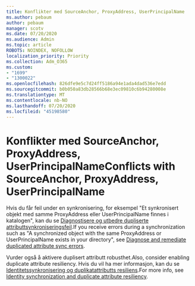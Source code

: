 ```yaml
---
title: Konflikter med SourceAnchor, ProxyAddress, UserPrincipalName
ms.author: pebaum
author: pebaum
manager: scotv
ms.date: 07/20/2020
ms.audience: Admin
ms.topic: article
ROBOTS: NOINDEX, NOFOLLOW
localization_priority: Priority
ms.collection: Adm_O365
ms.custom:
- "1699"
- "1300022"
ms.openlocfilehash: 826dfe9e5c7d24ff5186a94e1ada4dad536e7edd
ms.sourcegitcommit: b0b050a83db28566b68e3ec09810c6b94280008e
ms.translationtype: MT
ms.contentlocale: nb-NO
ms.lasthandoff: 07/20/2020
ms.locfileid: "45198580"
---
```

# <a name="conflicts-with-sourceanchor-proxyaddress-userprincipalname"></a><span data-ttu-id="3d7cf-102">Konflikter med SourceAnchor, ProxyAddress, UserPrincipalName</span><span class="sxs-lookup"><span data-stu-id="3d7cf-102">Conflicts with SourceAnchor, ProxyAddress, UserPrincipalName</span></span>

<span data-ttu-id="3d7cf-103">Hvis du får feil under en synkronisering, for eksempel "Et synkronisert objekt med samme ProxyAddress eller UserPrincipalName finnes i katalogen", kan du se [Diagnostisere og utbedre dupliserte attributtsynkroniseringsfeil](https://docs.microsoft.com/azure/active-directory/hybrid/how-to-connect-health-diagnose-sync-errors).</span><span class="sxs-lookup"><span data-stu-id="3d7cf-103">If you receive errors during a synchronization such as "A synchronized object with the same ProxyAddress or UserPrincipalName exists in your directory", see [Diagnose and remediate duplicated attribute sync errors](https://docs.microsoft.com/azure/active-directory/hybrid/how-to-connect-health-diagnose-sync-errors).</span></span>

<span data-ttu-id="3d7cf-104">Vurder også å aktivere duplisert attributt robusthet.</span><span class="sxs-lookup"><span data-stu-id="3d7cf-104">Also, consider enabling duplicate attribute resiliency.</span></span> <span data-ttu-id="3d7cf-105">Hvis du vil ha mer informasjon, kan du se [Identitetssynkronisering og duplikatattributts resiliens](https://aka.ms/duplicateattributeresiliency).</span><span class="sxs-lookup"><span data-stu-id="3d7cf-105">For more info, see [Identity synchronization and duplicate attribute resiliency](https://aka.ms/duplicateattributeresiliency).</span></span>